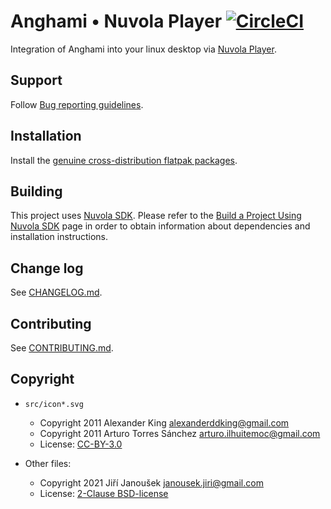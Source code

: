 Anghami • Nuvola Player [![CircleCI](https://circleci.com/gh/tiliado/nuvola-app-anghami/tree/master.svg?style=svg)](https://circleci.com/gh/tiliado/nuvola-app-anghami/tree/master)
===========================

Integration of Anghami into your linux desktop via
[Nuvola Player](https://github.com/tiliado/nuvolaplayer).

Support
-------

Follow [Bug reporting guidelines](https://github.com/tiliado/nuvolaruntime/wiki/Bug-Reporting-Guidelines).

Installation
------------

Install the [genuine cross-distribution flatpak packages](https://nuvola.tiliado.eu/app/anghami/).

Building
--------

This project uses [Nuvola SDK](https://github.com/tiliado/nuvolasdk#create-new-project). Please refer to
the [Build a Project Using Nuvola SDK](https://github.com/tiliado/nuvolasdk#build-a-project-using-nuvola-sdk)
page in order to obtain information about dependencies and installation instructions.

Change log
----------

See [CHANGELOG.md](./CHANGELOG.md).

Contributing
------------

See [CONTRIBUTING.md](./CONTRIBUTING.md).

Copyright
---------

  - `src/icon*.svg`
    + Copyright 2011 Alexander King <alexanderddking@gmail.com>
    + Copyright 2011 Arturo Torres Sánchez <arturo.ilhuitemoc@gmail.com>
    + License: [CC-BY-3.0](./LICENSE-CC-BY.txt)

  - Other files:
    + Copyright 2021 Jiří Janoušek <janousek.jiri@gmail.com>
    + License: [2-Clause BSD-license](./LICENSE-BSD.txt)
